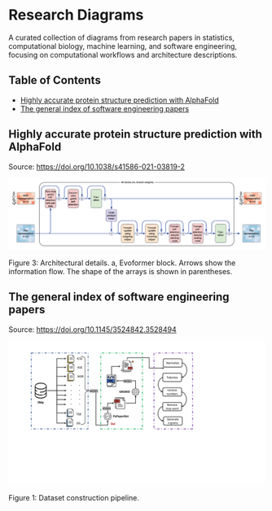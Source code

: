 # Research Diagrams

A curated collection of diagrams from research papers in statistics, computational biology, machine learning, and software engineering, focusing on computational workflows and architecture descriptions.

## Table of Contents

- [Highly accurate protein structure prediction with AlphaFold](#highly-accurate-protein-structure-prediction-with-alphafold)
- [The general index of software engineering papers](#the-general-index-of-software-engineering-papers)

## Highly accurate protein structure prediction with AlphaFold

Source: <https://doi.org/10.1038/s41586-021-03819-2>

![Evoformer block](figures/highly-accurate-protein-structure-prediction-with-alphafold.png)

Figure 3: Architectural details. a, Evoformer block. Arrows show the information flow. The shape of the arrays is shown in parentheses.

## The general index of software engineering papers

Source: <https://doi.org/10.1145/3524842.3528494>

![Dataset construction pipeline](figures/general-index-of-software-engineering-papers.png)

Figure 1: Dataset construction pipeline.
